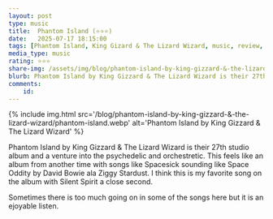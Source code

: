 ```yaml
---
layout: post
type: music
title:  Phantom Island (⭐⭐⭐)
date:   2025-07-17 18:15:00
tags: [Phantom Island, King Gizard & The Lizard Wizard, music, review, media, '100 Days To Offload']
media_type: music
rating: ⭐⭐⭐
share-img: /assets/img/blog/phantom-island-by-king-gizzard-&-the-lizard-wizard/phantom-island.webp
blurb: Phantom Island by King Gizzard & The Lizard Wizard is their 27th studio albumm and a venture into the psychedelic and orchestretic.
comments: 
    id: 
---
```


{% include img.html src='/blog/phantom-island-by-king-gizzard-&-the-lizard-wizard/phantom-island.webp' alt='Phantom Island by King Gizzard & The Lizard Wizard' %}

Phantom Island by King Gizzard & The Lizard Wizard is their 27th studio album and a venture into the psychedelic and orchestretic. This feels like an album from another time with songs like Spacesick sounding like Space Oddity by David Bowie ala Ziggy Stardust. I think this is my favorite song on the album with Silent Spirit a close second.

Sometimes there is too much going on in some of the songs here but it is an ejoyable listen.